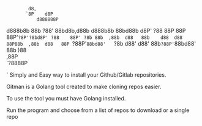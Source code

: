 
            d8,                                          
           `8P    d8P                                    
               d888888P                                  
 d888b8b    88b  ?88'    88bd8b,d88b  d888b8b    88bd88b 
d8P' ?88    88P  88P     88P'`?8P'?8bd8P' ?88    88P' ?8b
88b  ,88b  d88   88b    d88  d88  88P88b  ,88b  d88   88P
`?88P'`88bd88'   `?8b  d88' d88'  88b`?88P'`88bd88'   88b
       )88                                               
      ,88P                                               
  `?8888P                                                


                                              

`
Simply and Easy way to install your Github/Gitlab repositories.

Gitman is a Golang tool created to make cloning repos easier.

To use the tool you must have Golang installed.

Run the program and choose from a list of repos to download or a single repo
